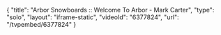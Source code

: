 {
    "title": "Arbor Snowboards :: Welcome To Arbor - Mark Carter",
    "type": "solo",
    "layout": "iframe-static",
    "videoId": "6377824",
    "url": "\/tvpembed\/6377824"
}